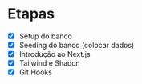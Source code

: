 # Etapas

- [x] Setup do banco
- [x] Seeding do banco (colocar dados)
- [x] Introdução ao Next.js
- [x] Tailwind e Shadcn
- [x] Git Hooks